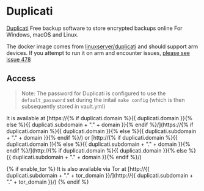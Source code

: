 # Duplicati

[Duplicati](https://www.duplicati.com/) Free backup software to store encrypted backups online
For Windows, macOS and Linux.

The docker image comes from [linuxserver/duplicati](https://hub.docker.com/r/linuxserver/duplicati) and should support arm devices.
If you attempt to run it on arm and encounter issues,
[please see issue 478](https://gitlab.com/NickBusey/HomelabOS/-/issues/478)

## Access

> Note: The password for Duplicati is configured to use the `default_password` set during the initail `make config` (which is then subsequently stored in vault.yml)

It is available at [https://{% if duplicati.domain %}{{ duplicati.domain }}{% else %}{{ duplicati.subdomain + "." + domain }}{% endif %}/](https://{% if duplicati.domain %}{{ duplicati.domain }}{% else %}{{ duplicati.subdomain + "." + domain }}{% endif %}/) or [http://{% if duplicati.domain %}{{ duplicati.domain }}{% else %}{{ duplicati.subdomain + "." + domain }}{% endif %}/](http://{% if duplicati.domain %}{{ duplicati.domain }}{% else %}{{ duplicati.subdomain + "." + domain }}{% endif %}/)

{% if enable_tor %}
It is also available via Tor at [http://{{ duplicati.subdomain + "." + tor_domain }}/](http://{{ duplicati.subdomain + "." + tor_domain }}/)
{% endif %}

